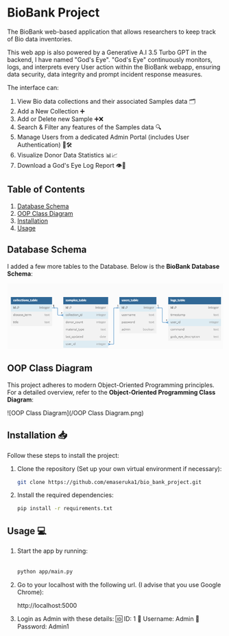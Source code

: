 # BioBank Project

The BioBank web-based application that allows researchers to keep track of Bio data inventories. 

This web app is also powered by a Generative A.I 3.5 Turbo GPT in the backend, I have named "God's Eye". "God's Eye" continuously monitors, logs, and interprets every User action within the BioBank webapp, ensuring data security, data integrity and prompt incident response measures.

The interface can: 

1. View Bio data collections and their associated Samples data 🗂️
2. Add a New Collection ➕
3. Add or Delete new Sample ➕❌
4. Search & Filter any features of the Samples data 🔍
5. Manage Users from a dedicated Admin Portal (includes User Authentication) 👥🛠️
6. Visualize Donor Data Statistics 📊📈
7. Download a God's Eye Log Report 👁️📑

## Table of Contents
1. [Database Schema](#database-schema)
2. [OOP Class Diagram](#oop-class-diagram)
3. [Installation](#installation)
4. [Usage](#usage)


## Database Schema

I added a few more tables to the Database. Below is the **BioBank Database Schema**:

![BioBank Database Schema](/BioBank_database_schema.png)

## OOP Class Diagram

This project adheres to modern Object-Oriented Programming principles. For a detailed overview, refer to the  **Object-Oriented Programming Class Diagram**:

![OOP Class Diagram](/OOP Class Diagram.png)


## Installation 📥

Follow these steps to install the project:

1. Clone the repository (Set up your own virtual environment if necessary):

   ```bash
   git clone https://github.com/emaseruka1/bio_bank_project.git

2. Install the required dependencies:

   ```bash
   pip install -r requirements.txt

## Usage 💻

1.  Start the app by running:

    ```bash

    python app/main.py

2. Go to your localhost with the following url. (I advise that you use Google Chrome):

    http://localhost:5000

3. Login as Admin with these details:
    🆔 ID: 1
    👤 Username: Admin
    🔑 Password: Admin1